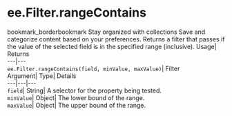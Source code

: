  
#  ee.Filter.rangeContains 
bookmark_borderbookmark Stay organized with collections  Save and categorize content based on your preferences.
Returns a filter that passes if the value of the selected field is in the specified range (inclusive). 
Usage| Returns  
---|---  
`ee.Filter.rangeContains(field, minValue, maxValue)`| Filter  
Argument| Type| Details  
---|---|---  
`field`| String| A selector for the property being tested.  
`minValue`| Object| The lower bound of the range.  
`maxValue`| Object| The upper bound of the range.  
